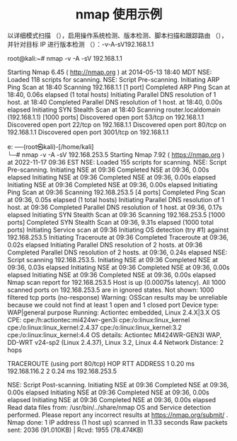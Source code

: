 <h1 align = 'center'>nmap 使用示例</h1>
以详细模式扫描 （），启用操作系统检测、版本检测、脚本扫描和跟踪路由 （），并针对目标 IP 进行版本检测 （）：-v-A-sV192.168.1.1

root@kali:~# nmap -v -A -sV 192.168.1.1

Starting Nmap 6.45 ( http://nmap.org ) at 2014-05-13 18:40 MDT
NSE: Loaded 118 scripts for scanning.
NSE: Script Pre-scanning.
Initiating ARP Ping Scan at 18:40
Scanning 192.168.1.1 [1 port]
Completed ARP Ping Scan at 18:40, 0.06s elapsed (1 total hosts)
Initiating Parallel DNS resolution of 1 host. at 18:40
Completed Parallel DNS resolution of 1 host. at 18:40, 0.00s elapsed
Initiating SYN Stealth Scan at 18:40
Scanning router.localdomain (192.168.1.1) [1000 ports]
Discovered open port 53/tcp on 192.168.1.1
Discovered open port 22/tcp on 192.168.1.1
Discovered open port 80/tcp on 192.168.1.1
Discovered open port 3001/tcp on 192.168.1.1
<br>


e:
──(root㉿kali)-[/home/kali]
<br>
└─# nmap -v -A -sV 192.168.253.5
Starting Nmap 7.92 ( https://nmap.org ) at 2022-11-17 09:36 EST
NSE: Loaded 155 scripts for scanning.
NSE: Script Pre-scanning.
Initiating NSE at 09:36
Completed NSE at 09:36, 0.00s elapsed
Initiating NSE at 09:36
Completed NSE at 09:36, 0.00s elapsed
Initiating NSE at 09:36
Completed NSE at 09:36, 0.00s elapsed
Initiating Ping Scan at 09:36
Scanning 192.168.253.5 [4 ports]
Completed Ping Scan at 09:36, 0.05s elapsed (1 total hosts)
Initiating Parallel DNS resolution of 1 host. at 09:36
Completed Parallel DNS resolution of 1 host. at 09:36, 0.17s elapsed
Initiating SYN Stealth Scan at 09:36
Scanning 192.168.253.5 [1000 ports]
Completed SYN Stealth Scan at 09:36, 9.31s elapsed (1000 total ports)
Initiating Service scan at 09:36
Initiating OS detection (try #1) against 192.168.253.5
Initiating Traceroute at 09:36
Completed Traceroute at 09:36, 0.02s elapsed
Initiating Parallel DNS resolution of 2 hosts. at 09:36
Completed Parallel DNS resolution of 2 hosts. at 09:36, 0.24s elapsed
NSE: Script scanning 192.168.253.5.
Initiating NSE at 09:36
Completed NSE at 09:36, 0.03s elapsed
Initiating NSE at 09:36
Completed NSE at 09:36, 0.00s elapsed
Initiating NSE at 09:36
Completed NSE at 09:36, 0.00s elapsed
Nmap scan report for 192.168.253.5
Host is up (0.00075s latency).
All 1000 scanned ports on 192.168.253.5 are in ignored states.
Not shown: 1000 filtered tcp ports (no-response)
Warning: OSScan results may be unreliable because we could not find at least 1 open and 1 closed port
Device type: WAP|general purpose
Running: Actiontec embedded, Linux 2.4.X|3.X
OS CPE: cpe:/h:actiontec:mi424wr-gen3i cpe:/o:linux:linux_kernel cpe:/o:linux:linux_kernel:2.4.37 cpe:/o:linux:linux_kernel:3.2 cpe:/o:linux:linux_kernel:4.4
OS details: Actiontec MI424WR-GEN3I WAP, DD-WRT v24-sp2 (Linux 2.4.37), Linux 3.2, Linux 4.4
Network Distance: 2 hops

TRACEROUTE (using port 80/tcp)
HOP RTT     ADDRESS
1   0.20 ms 192.168.116.2
2   0.24 ms 192.168.253.5

NSE: Script Post-scanning.
Initiating NSE at 09:36
Completed NSE at 09:36, 0.00s elapsed
Initiating NSE at 09:36
Completed NSE at 09:36, 0.00s elapsed
Initiating NSE at 09:36
Completed NSE at 09:36, 0.00s elapsed
Read data files from: /usr/bin/../share/nmap
OS and Service detection performed. Please report any incorrect results at https://nmap.org/submit/ .
Nmap done: 1 IP address (1 host up) scanned in 11.33 seconds
           Raw packets sent: 2036 (91.010KB) | Rcvd: 1955 (78.474KB)
